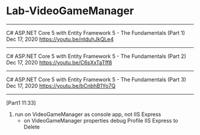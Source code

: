 # Lab-VideoGameManager 


---

C# ASP.NET Core 5 with Entity Framework 5 - The Fundamentals (Part 1)
Dec 17, 2020
https://youtu.be/ntduhJkQLe4

---

C# ASP.NET Core 5 with Entity Framework 5 - The Fundamentals (Part 2)
Dec 17, 2020
https://youtu.be/C6sXxTaTff8

---

C# ASP.NET Core 5 with Entity Framework 5 - The Fundamentals (Part 3)
Dec 17, 2020
https://youtu.be/bCnbhB1Yo7Q

---

[Part1 11:33]
1. run on VideoGameManager as console app, not IIS Express
   - on VideoGameManager properties debug
    Profile IIS Express to Delete


